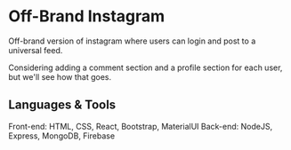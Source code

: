 # Off-Brand Instagram

Off-brand version of instagram where users can login and post to a universal feed. 

Considering adding a comment section and a profile section for each user, but we'll see how that goes.


## Languages & Tools

Front-end: HTML, CSS, React, Bootstrap, MaterialUI
Back-end: NodeJS, Express, MongoDB, Firebase



